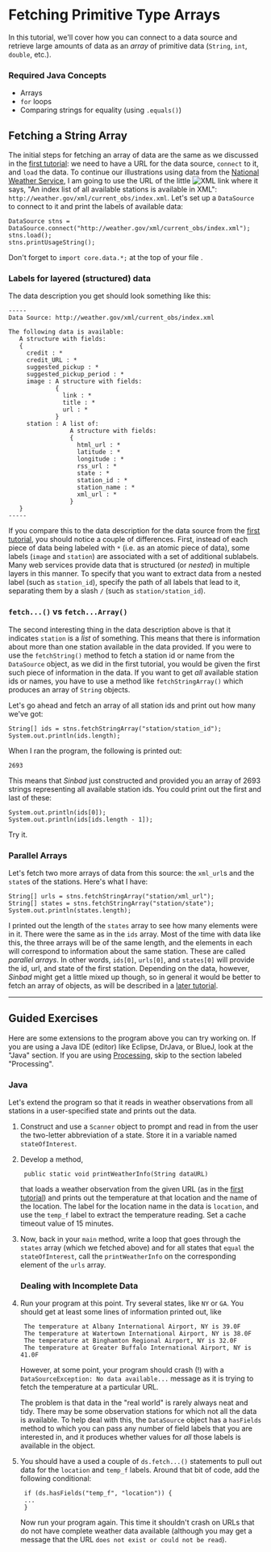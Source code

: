 # Fetching Primitive Type Arrays

In this tutorial, we'll cover how you can connect to a data source and retrieve large amounts of data as an _array_ of primitive data (`String`, `int`, `double`, etc.). 

### Required Java Concepts

* Arrays
* `for` loops
* Comparing strings for equality (using `.equals()`)

## Fetching a String Array

The initial steps for fetching an array of data are the same as we discussed in the [first tutorial](welcome01.md): we need to have a URL for the data source, `connect` to it, and `load` the data. To continue our illustrations using data from the [National Weather Service](weather.gov/xml/current_obs/), I am going to use the URL of the little ![XML](http://weather.gov/images/xml.gif "XML") link where it says, "An index list of all available stations is available in XML": `http://weather.gov/xml/current_obs/index.xml`. Let's set up a `DataSource` to connect to it and print the labels of available data: 

    DataSource stns = DataSource.connect("http://weather.gov/xml/current_obs/index.xml");
    stns.load();
    stns.printUsageString();

Don't forget to `import core.data.*;` at the top of your file .

### Labels for layered (structured) data

The data description you get should look something like this:

````
-----
Data Source: http://weather.gov/xml/current_obs/index.xml

The following data is available:
   A structure with fields:
   {
     credit : *
     credit_URL : *
     suggested_pickup : *
     suggested_pickup_period : *
     image : A structure with fields:
             {
               link : *
               title : *
               url : *
             }
     station : A list of:
                 A structure with fields:
                 {
                   html_url : *
                   latitude : *
                   longitude : *
                   rss_url : *
                   state : *
                   station_id : *
                   station_name : *
                   xml_url : *
                 }
   }
-----
````

If you compare this to the data description for the data source from the  [first tutorial](welcome01.md), you should notice a couple of differences. First, instead of each piece of data being labeled with `*` (i.e. as an atomic piece of data), some labels (`image` and `station`) are associated with a set of additional sublabels. Many web services provide data that is structured (or _nested_) in multiple layers in this manner. To specify that you want to extract data from a nested label (such as `station_id`), specify the path of all labels that lead to it, separating them by a slash `/` (such as `station/station_id`).

### `fetch...()` vs `fetch...Array()`

The second interesting thing in the data description above is that it indicates `station` is a _list_ of something. This means that there is information about more than one station available in the data provided. If you were to use the `fetchString()` method to fetch a station id or name from the `DataSource` object, as we did in the first tutorial, you would be given the first such piece of information in the data. If you want to get _all_ available station ids or names, you have to use a method like `fetchStringArray()` which produces an array of `String` objects. 

Let's go ahead and fetch an array of all station ids and print out how many we've got:

    String[] ids = stns.fetchStringArray("station/station_id");
    System.out.println(ids.length);

When I ran the program, the following is printed out:

    2693
    
This means that *Sinbad* just constructed and provided you an array of 2693 strings representing all available station ids. You could print out the first and last of these:

    System.out.println(ids[0]);
    System.out.println(ids[ids.length - 1]);

Try it.

### Parallel Arrays

Let's fetch two more arrays of data from this source: the `xml_url`s and the `state`s of the stations. Here's what I have:

    String[] urls = stns.fetchStringArray("station/xml_url");
    String[] states = stns.fetchStringArray("station/state");
    System.out.println(states.length);
  
I printed out the length of the `states` array to see how many elements were in it. There were the same as in the `ids` array. Most of the time with data like this, the three arrays will be of the same length, and the elements in each will correspond to information about the same station. These are called _parallel arrays_. In other words, `ids[0]`, `urls[0]`, and `states[0]` will provide the id, url, and state of the first station. Depending on the data, however, *Sinbad* might get a little mixed up though, so in general it would be better to fetch an array of objects, as will be described in a [later tutorial](welcome03-objs.md).



----

## Guided Exercises

Here are some extensions to the program above you can try working on. If you are using a Java IDE (editor) like Eclipse, DrJava, or BlueJ, look at the "Java" section. If you are using [Processing](http://processing.org), skip to the section labeled "Processing".

### Java

Let's extend the program so that it reads in weather observations from all stations in a user-specified state and prints out the data.

1. Construct and use a `Scanner` object to prompt and read in from the user the two-letter abbreviation of a state. Store it in a variable named `stateOfInterest`.

2. Develop a method,

        public static void printWeatherInfo(String dataURL)

   that loads a weather observation from the given URL (as in the [first tutorial](welcome01.md)) and prints out the temperature at that location and the name of the location. The label for the location name in the data is `location`, and use the `temp_f` label to extract the temperature reading. Set a cache timeout value of 15 minutes.

3. Now, back in your `main` method, write a loop that goes through the `states` array (which we fetched above) and for all states that `equal` the `stateOfInterest`, call the `printWeatherInfo` on the corresponding element of the `urls` array.

   ### Dealing with Incomplete Data

4. Run your program at this point. Try several states, like `NY` or `GA`. You should get at least some lines of information printed out, like

        The temperature at Albany International Airport, NY is 39.0F
        The temperature at Watertown International Airport, NY is 38.0F
        The temperature at Binghamton Regional Airport, NY is 32.0F
        The temperature at Greater Buffalo International Airport, NY is 41.0F

   However, at some point, your program should crash (!) with a `DataSourceException: No data available...` message as it is trying to fetch the temperature at a particular URL. 
   
   The problem is that data in the "real world" is rarely always neat and tidy. There may be some observation stations for which not all the data is available. To help deal with this, the `DataSource` object has a `hasFields` method to which you can pass any number of field labels that you are interested in, and it produces whether values for _all_ those labels is available in the object. 

5. You should have a used a couple of `ds.fetch...()` statements to pull out data for the `location` and `temp_f` labels. Around that bit of code, add the following conditional:

        if (ds.hasFields("temp_f", "location")) {
        ...
        }

   Now run your program again. This time it shouldn't crash on URLs that do not have complete weather data available (although you may get a message that the URL `does not exist or could not be read`).
   
